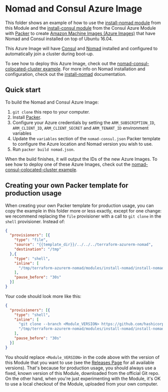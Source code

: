 # Nomad and Consul Azure Image

This folder shows an example of how to use the [install-nomad module](https://github.com/hashicorp/terraform-azurerm-nomad/tree/master/modules/install-nomad) from this Module and 
the [install-consul module](https://github.com/gruntwork-io/terraform-azurerm-consul/tree/master/modules/install-consul)
from the Consul Azure Module with [Packer](https://www.packer.io/) to create [Amazon Machine Images 
(Azure Images)](https://docs.microsoft.com/en-us/azure/virtual-machines/linux/build-image-with-packer) that have Nomad and Consul installed on top of Ubuntu 16.04.

This Azure Image will have [Consul](https://www.consul.io/) and [Nomad](https://www.nomadproject.io/) installed and 
configured to automatically join a cluster during boot-up.

To see how to deploy this Azure Image, check out the [nomad-consul-colocated-cluster 
example](https://github.com/hashicorp/terraform-azurerm-nomad/tree/master/examples/nomad-consul-colocated-cluster). For more info on Nomad installation and configuration, check out 
the [install-nomad](https://github.com/hashicorp/terraform-azurerm-nomad/tree/master/modules/install-nomad) documentation.



## Quick start

To build the Nomad and Consul Azure Image:

1. `git clone` this repo to your computer.
1. Install [Packer](https://www.packer.io/).
1. Configure your Azure credentials by setting the `ARM_SUBSCRIPTION_ID`, `ARM_CLIENT_ID`, `ARM_CLIENT_SECRET` and `ARM_TENANT_ID` environment variables
1. Update the `variables` section of the `nomad-consul.json` Packer template to configure the Azure location and Nomad version 
   you wish to use.
1. Run `packer build nomad.json`.

When the build finishes, it will output the IDs of the new Azure Images. To see how to deploy one of these Azure Images, check out the 
[nomad-consul-colocated-cluster example](https://github.com/hashicorp/terraform-azurerm-nomad/tree/master/examples/nomad-consul-colocated-cluster).




## Creating your own Packer template for production usage

When creating your own Packer template for production usage, you can copy the example in this folder more or less 
exactly, except for one change: we recommend replacing the `file` provisioner with a call to `git clone` in the `shell` 
provisioner. Instead of:

```json
{
  "provisioners": [{
    "type": "file",
    "source": "{{template_dir}}/../../../terraform-azurerm-nomad",
    "destination": "/tmp"
  },{
    "type": "shell",
    "inline": [
      "/tmp/terraform-azurerm-nomad/modules/install-nomad/install-nomad --version {{user `nomad_version`}}"
    ],
    "pause_before": "30s"
  }]
}
```

Your code should look more like this:

```json
{
  "provisioners": [{
    "type": "shell",
    "inline": [
      "git clone --branch <Module_VERSION> https://github.com/hashicorp/terraform-azurerm-nomad.git /tmp/terraform-azurerm-nomad",
      "/tmp/terraform-azurerm-nomad/modules/install-nomad/install-nomad --version {{user `nomad_version`}}"
    ],
    "pause_before": "30s"
  }]
}
```

You should replace `<Module_VERSION>` in the code above with the version of this Module that you want to use (see
the [Releases Page](../../releases) for all available versions). That's because for production usage, you should always
use a fixed, known version of this Module, downloaded from the official Git repo. On the other hand, when you're 
just experimenting with the Module, it's OK to use a local checkout of the Module, uploaded from your own 
computer.